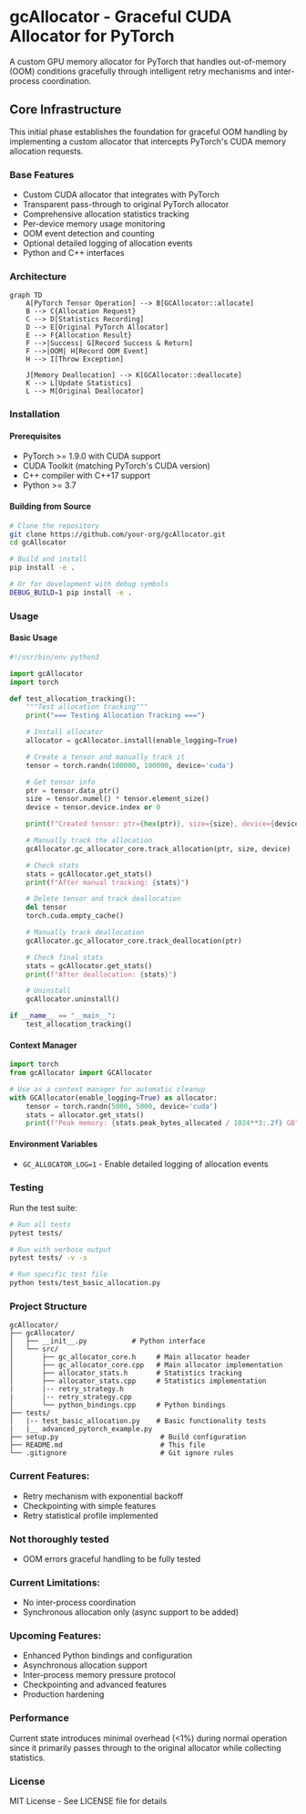 # gcAllocator - Graceful CUDA Allocator for PyTorch

A custom GPU memory allocator for PyTorch that handles out-of-memory (OOM) conditions gracefully through intelligent retry mechanisms and inter-process coordination.

## Core Infrastructure

This initial phase establishes the foundation for graceful OOM handling by implementing a custom allocator that intercepts PyTorch's CUDA memory allocation requests.

### Base Features

-  Custom CUDA allocator that integrates with PyTorch
-  Transparent pass-through to original PyTorch allocator
-  Comprehensive allocation statistics tracking
-  Per-device memory usage monitoring
-  OOM event detection and counting
-  Optional detailed logging of allocation events
-  Python and C++ interfaces

### Architecture

```mermaid
graph TD
    A[PyTorch Tensor Operation] --> B[GCAllocator::allocate]
    B --> C{Allocation Request}
    C --> D[Statistics Recording]
    D --> E[Original PyTorch Allocator]
    E --> F{Allocation Result}
    F -->|Success| G[Record Success & Return]
    F -->|OOM| H[Record OOM Event]
    H --> I[Throw Exception]
    
    J[Memory Deallocation] --> K[GCAllocator::deallocate]
    K --> L[Update Statistics]
    L --> M[Original Deallocator]
```

### Installation

#### Prerequisites

- PyTorch >= 1.9.0 with CUDA support
- CUDA Toolkit (matching PyTorch's CUDA version)
- C++ compiler with C++17 support
- Python >= 3.7

#### Building from Source

```bash
# Clone the repository
git clone https://github.com/your-org/gcAllocator.git
cd gcAllocator

# Build and install
pip install -e .

# Or for development with debug symbols
DEBUG_BUILD=1 pip install -e .
```

### Usage

#### Basic Usage

```python
#!/usr/bin/env python3

import gcAllocator
import torch

def test_allocation_tracking():
    """Test allocation tracking"""
    print("=== Testing Allocation Tracking ===")

    # Install allocator
    allocator = gcAllocator.install(enable_logging=True)

    # Create a tensor and manually track it
    tensor = torch.randn(100000, 100000, device='cuda')

    # Get tensor info
    ptr = tensor.data_ptr()
    size = tensor.numel() * tensor.element_size()
    device = tensor.device.index or 0

    print(f"Created tensor: ptr={hex(ptr)}, size={size}, device={device}")

    # Manually track the allocation
    gcAllocator.gc_allocator_core.track_allocation(ptr, size, device)

    # Check stats
    stats = gcAllocator.get_stats()
    print(f"After manual tracking: {stats}")

    # Delete tensor and track deallocation
    del tensor
    torch.cuda.empty_cache()

    # Manually track deallocation
    gcAllocator.gc_allocator_core.track_deallocation(ptr)

    # Check final stats
    stats = gcAllocator.get_stats()
    print(f"After deallocation: {stats}")

    # Uninstall
    gcAllocator.uninstall()

if __name__ == "__main__":
    test_allocation_tracking()
```

#### Context Manager

```python
import torch
from gcAllocator import GCAllocator

# Use as a context manager for automatic cleanup
with GCAllocator(enable_logging=True) as allocator:
    tensor = torch.randn(5000, 5000, device='cuda')
    stats = allocator.get_stats()
    print(f"Peak memory: {stats.peak_bytes_allocated / 1024**3:.2f} GB")
```

#### Environment Variables

- `GC_ALLOCATOR_LOG=1` - Enable detailed logging of allocation events

### Testing

Run the test suite:

```bash
# Run all tests
pytest tests/

# Run with verbose output
pytest tests/ -v -s

# Run specific test file
python tests/test_basic_allocation.py
```

### Project Structure

```
gcAllocator/
├── gcAllocator/
│   ├── __init__.py           # Python interface
│   └── src/
│       ├── gc_allocator_core.h     # Main allocator header
│       ├── gc_allocator_core.cpp   # Main allocator implementation
│       ├── allocator_stats.h       # Statistics tracking
│       ├── allocator_stats.cpp     # Statistics implementation
|       |-- retry_strategy.h
|       |-- retry_strategy.cpp
│       └── python_bindings.cpp     # Python bindings
├── tests/
│   |-- test_basic_allocation.py    # Basic functionality tests
|   |__ advanced_pytorch_example.py  
├── setup.py                         # Build configuration
├── README.md                        # This file
└── .gitignore                       # Git ignore rules
```

### Current Features:
- Retry mechanism with exponential backoff
- Checkpointing with simple features
- Retry statistical profile implemented

### Not thoroughly tested
- OOM errors graceful handling to be fully tested
  
### Current Limitations:

- No inter-process coordination 
- Synchronous allocation only (async support to be added)

### Upcoming Features:

- Enhanced Python bindings and configuration
- Asynchronous allocation support
- Inter-process memory pressure protocol
- Checkpointing and advanced features
- Production hardening

### Performance

Current state introduces minimal overhead (<1%) during normal operation since it primarily passes through to the original allocator while collecting statistics.

### License

MIT License - See LICENSE file for details

```

